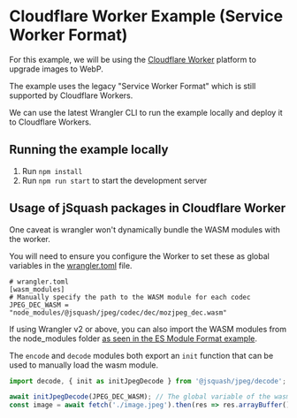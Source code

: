 # Cloudflare Worker Example (Service Worker Format)

For this example, we will be using the [Cloudflare Worker](https://workers.cloudflare.com/) platform to upgrade images to WebP.

The example uses the legacy "Service Worker Format" which is still supported by Cloudflare Workers.

We can use the latest Wrangler CLI to run the example locally and deploy it to Cloudflare Workers.

## Running the example locally

1. Run `npm install`
2. Run `npm run start` to start the development server

## Usage of jSquash packages in Cloudflare Worker

One caveat is wrangler won't dynamically bundle the WASM modules with the worker.

You will need to ensure you configure the Worker to set these as global variables in the [wrangler.toml](wrangler.toml) file.
```
# wrangler.toml
[wasm_modules]
# Manually specify the path to the WASM module for each codec
JPEG_DEC_WASM = "node_modules/@jsquash/jpeg/codec/dec/mozjpeg_dec.wasm"
```

If using Wrangler v2 or above, you can also import the WASM modules from the node_modules folder [as seen in the ES Module Format example](/examples/cloudflare-worker-esm-format/README.md#usage-of-jsquash-packages-in-cloudflare-worker).

The `encode` and `decode` modules both export an `init` function that can be used to manually load the wasm module.

```js
import decode, { init as initJpegDecode } from '@jsquash/jpeg/decode';

await initJpegDecode(JPEG_DEC_WASM); // The global variable of the wasm module needs to be defined in the wrangler.toml file
const image = await fetch('./image.jpeg').then(res => res.arrayBuffer()).then(decode);
```
